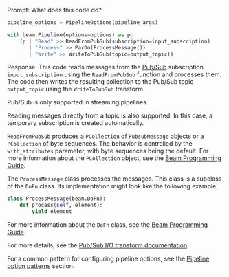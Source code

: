 Prompt:
What does this code do?
```python
pipeline_options = PipelineOptions(pipeline_args)

with beam.Pipeline(options=options) as p:
    (p | "Read" >> ReadFromPubSub(subscription=input_subscription)
       | "Process" >> ParDo(ProcessMessage())
       | "Write" >> WriteToPubSub(topic=output_topic))
```

Response:
This code reads messages from the [Pub/Sub](https://cloud.google.com/pubsub/docs/overview) subscription `input_subscription` using the `ReadFromPubSub` function and processes them. The code then writes the resulting collection to the Pub/Sub topic `output_topic` using the `WriteToPubSub` transform.

Pub/Sub is only supported in streaming pipelines.

Reading messages directly from a topic is also supported. In this case, a temporary subscription is created automatically.

`ReadFromPubSub` produces a `PCollection` of `PubsubMessage` objects or a `PCollection` of byte sequences. The behavior is controlled by the `with_attributes` parameter, with byte sequences being the default. For more information about the `PCollection` object, see the [Beam Programming Guide](https://beam.apache.org/documentation/basics/#pcollection).

The `ProcessMessage` class processes the messages. This class is a subclass of the `DoFn` class.
Its implementation might look like the following example:

```python
class ProcessMessage(beam.DoFn):
    def process(self, element):
        yield element
```

For more information about the `DoFn` class, see the [Beam Programming Guide](https://beam.apache.org/documentation/programming-guide/#dofn).

For more details, see the [Pub/Sub I/O transform documentation](https://beam.apache.org/releases/pydoc/current/apache_beam.io.gcp.pubsub.html).

For a common pattern for configuring pipeline options, see the [Pipeline option patterns](https://beam.apache.org/documentation/patterns/pipeline-options/) section.
